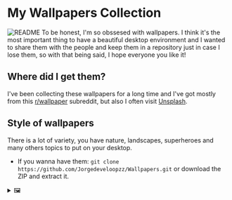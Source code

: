 # My Wallpapers Collection
![README](https://user-images.githubusercontent.com/80071604/139036801-08a55425-bb6e-4de0-b8b0-ecf121430a12.png)
To be honest, I'm so obssesed with wallpapers. I think it's the most important thing to have a beautiful desktop environment and I wanted to share them with the people and keep them in a repository just in case I lose them, so with that being said, I hope everyone you like it!

## Where did I get them?
I've been collecting these wallpapers for a long time and I've got mostly from this [r/wallpaper](https://www.reddit.com/r/wallpaper/) subreddit, but also I often visit [Unsplash](https://unsplash.com/).

## Style of wallpapers
There is a lot of variety, you have nature, landscapes, superheroes and many others topics to put on your desktop.
* If you wanna have them: `git clone https://github.com/Jorgedeveloopzz/Wallpapers.git` or download the ZIP and extract it.

<details>
  <summary>🖼️</summary>
    <div align="center">
      <img src="https://raw.githubusercontent.com/jorgeloopzz/Wallpapers/main/0008.jpg" width=500>
      <img src="https://raw.githubusercontent.com/jorgeloopzz/Wallpapers/main/0210.jpg" width=500>
      <img src="https://raw.githubusercontent.com/jorgeloopzz/Wallpapers/main/0229.jpg" width=500>
      <img src="https://raw.githubusercontent.com/jorgeloopzz/Wallpapers/main/0143.jpg" width=500>
      <img src="https://raw.githubusercontent.com/jorgeloopzz/Wallpapers/main/0223.png" width=500>
      <img src="https://raw.githubusercontent.com/jorgeloopzz/Wallpapers/main/0180.jpg" width=500>
      <img src="https://raw.githubusercontent.com/jorgeloopzz/Wallpapers/main/0170.jpg" width=500>
      <img src="https://raw.githubusercontent.com/jorgeloopzz/Wallpapers/main/0216.png" width=500>
      <img src="https://raw.githubusercontent.com/jorgeloopzz/Wallpapers/main/0015.jpg" width=500>
      <img src="https://raw.githubusercontent.com/jorgeloopzz/Wallpapers/main/0050.jpg" width=500>
      <img src="https://raw.githubusercontent.com/jorgeloopzz/Wallpapers/main/0052.jpg" width=500>
      <img src="https://raw.githubusercontent.com/jorgeloopzz/Wallpapers/main/0069.jpg" width=500>
    </div>
</details>

